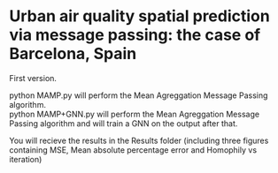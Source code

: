 #  Urban air quality spatial prediction via message passing: the case of Barcelona, Spain

First version.  

python MAMP.py will perform the Mean Agreggation Message Passing algorithm.   
python MAMP+GNN.py will perform the Mean Agreggation Message Passing algorithm and will train a GNN on the output after that.  

You will recieve the results in the Results folder (including three figures containing MSE, Mean absolute percentage error and Homophily vs iteration)
